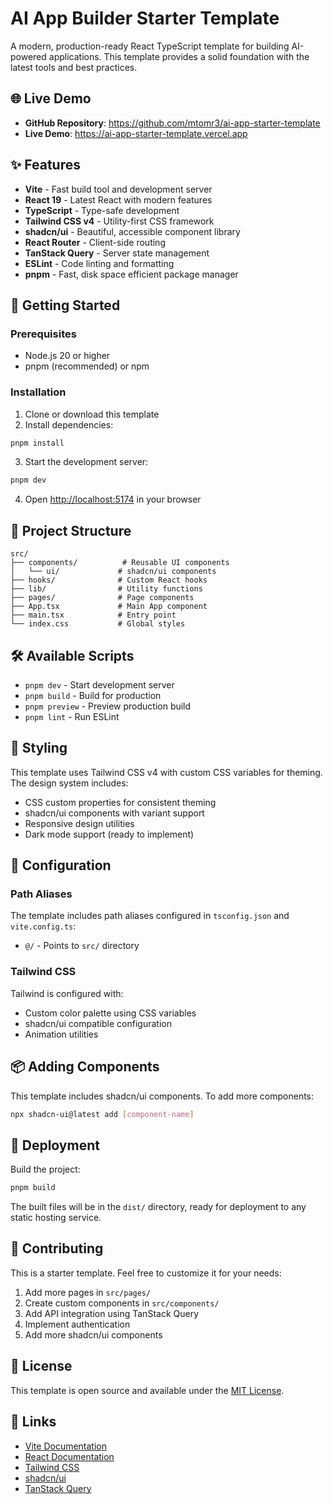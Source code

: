 # AI App Builder Starter Template

A modern, production-ready React TypeScript template for building AI-powered applications. This template provides a solid foundation with the latest tools and best practices.

## 🌐 Live Demo

- **GitHub Repository**: https://github.com/mtomr3/ai-app-starter-template
- **Live Demo**: https://ai-app-starter-template.vercel.app

## ✨ Features

- **Vite** - Fast build tool and development server
- **React 19** - Latest React with modern features
- **TypeScript** - Type-safe development
- **Tailwind CSS v4** - Utility-first CSS framework
- **shadcn/ui** - Beautiful, accessible component library
- **React Router** - Client-side routing
- **TanStack Query** - Server state management
- **ESLint** - Code linting and formatting
- **pnpm** - Fast, disk space efficient package manager

## 🚀 Getting Started

### Prerequisites

- Node.js 20 or higher
- pnpm (recommended) or npm

### Installation

1. Clone or download this template
2. Install dependencies:

```bash
pnpm install
```

3. Start the development server:

```bash
pnpm dev
```

4. Open [http://localhost:5174](http://localhost:5174) in your browser

## 📁 Project Structure

```
src/
├── components/          # Reusable UI components
│   └── ui/             # shadcn/ui components
├── hooks/              # Custom React hooks
├── lib/                # Utility functions
├── pages/              # Page components
├── App.tsx             # Main App component
├── main.tsx            # Entry point
└── index.css           # Global styles
```

## 🛠️ Available Scripts

- `pnpm dev` - Start development server
- `pnpm build` - Build for production
- `pnpm preview` - Preview production build
- `pnpm lint` - Run ESLint

## 🎨 Styling

This template uses Tailwind CSS v4 with custom CSS variables for theming. The design system includes:

- CSS custom properties for consistent theming
- shadcn/ui components with variant support
- Responsive design utilities
- Dark mode support (ready to implement)

## 🔧 Configuration

### Path Aliases

The template includes path aliases configured in `tsconfig.json` and `vite.config.ts`:

- `@/` - Points to `src/` directory

### Tailwind CSS

Tailwind is configured with:
- Custom color palette using CSS variables
- shadcn/ui compatible configuration
- Animation utilities

## 📦 Adding Components

This template includes shadcn/ui components. To add more components:

```bash
npx shadcn-ui@latest add [component-name]
```

## 🚀 Deployment

Build the project:

```bash
pnpm build
```

The built files will be in the `dist/` directory, ready for deployment to any static hosting service.

## 🤝 Contributing

This is a starter template. Feel free to customize it for your needs:

1. Add more pages in `src/pages/`
2. Create custom components in `src/components/`
3. Add API integration using TanStack Query
4. Implement authentication
5. Add more shadcn/ui components

## 📄 License

This template is open source and available under the [MIT License](LICENSE).

## 🔗 Links

- [Vite Documentation](https://vitejs.dev/)
- [React Documentation](https://react.dev/)
- [Tailwind CSS](https://tailwindcss.com/)
- [shadcn/ui](https://ui.shadcn.com/)
- [TanStack Query](https://tanstack.com/query/)